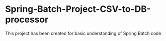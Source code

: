 # Spring-Batch-Project-CSV-to-DB-processor
This project has been created for basic understanding of Spring Batch code
